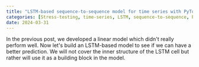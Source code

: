 ```yaml
---
title: "LSTM-based sequence-to-sequence model for time series with PyTorch"
categories: [Stress-testing, time-series, LSTM, sequence-to-sequence, PyTorch]
date: 2024-03-31
---
```


In the previous post, we developed a linear model which didn't really perform well. Now let's build an LSTM-based model to see if we can have a better prediction. We will not cover the inner structure of the LSTM cell but rather will use it as a building block in the model.


